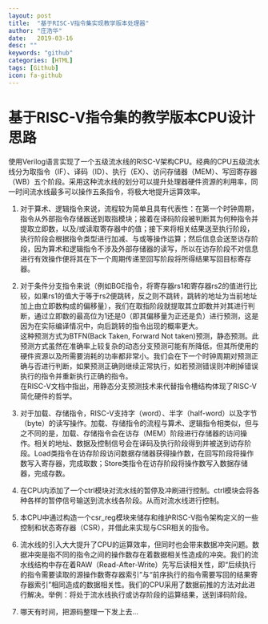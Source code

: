 ```yaml
---
layout: post
title:  "基于RISC-V指令集实现教学版本处理器"
author: "庄浩华"
date:   2019-03-16
desc: ""
keywords: "github"
categories: [HTML]
tags: [Github]
icon: fa-github
---
```


# 基于RISC-V指令集的教学版本CPU设计思路
使用Verilog语言实现了一个五级流水线的RISC-V架构CPU。经典的CPU五级流水线分为取指令（IF）、译码（ID）、执行（EX）、访问存储器（MEM）、写回寄存器（WB）五个阶段。采用这种流水线的划分可以提升处理器硬件资源的利用率，同一时间流水线最多可以操作五条指令，将极大地提升运算效率。<br>

1. 对于算术、逻辑指令来说，流程较为简单且具有代表性：在第一个时钟周期，指令从外部指令存储器送到取指模块；接着在译码阶段被判断其为何种指令并提取立即数，以及/或读取寄存器中的值；接下来将相关结果送至执行阶段，执行阶段会根据指令类型进行加减、与或等操作运算；然后信息会送至访存阶段，因为算术和逻辑指令不涉及外部存储器的读写，所以在访存阶段不对信息进行有效操作便将其在下一个周期传递至回写阶段将所得结果写回目标寄存器。

2. 对于条件分支指令来说（例如BGE指令，将寄存器rs1和寄存器rs2的值进行比较，如果rs1的值大于等于rs2便跳转，反之则不跳转，跳转的地址为当前地址加上由立即数构成的偏移量），我们在取指阶段就提取其立即数并对其进行判断，通过立即数的最高位为1还是0（即其偏移量为正还是负）进行预测，这是因为在实际编译情况中，向后跳转的指令出现的概率更大。<br>
这种预测方式为BTFN(Back Taken, Forward Not taken)预测，静态预测。此预测方式虽然在准确率上较复杂的动态分支预测可能有所降低，但其所使用的硬件资源以及所需要消耗的功率都非常小。我们会在下一个时钟周期对预测正确与否进行判断，如果预测正确则继续正常执行，如若预测错误则冲刷掉错误执行的指令并重新执行正确的指令。<br>
在RISC-V文档中指出，用静态分支预测技术来代替指令槽结构体现了RISC-V简化硬件的哲学。

3. 对于加载、存储指令，RISC-V支持字（word）、半字（half-word）以及字节（byte）的读写操作。加载、存储指令的流程与算术、逻辑指令相类似，但与之不同的是，加载、存储指令会在访存（MEM）阶段进行存储器的访问操作。相关的地址、数据及控制信号会在译码及执行阶段得到并被送到访存阶段。Load类指令在访存阶段访问数据存储器获得操作数，在回写阶段将操作数写入寄存器，完成取数；Store类指令在访存阶段将操作数写入数据存储器，完成存数。

4. 在CPU内添加了一个ctrl模块对流水线的暂停及冲刷进行控制。ctrl模块会将各种各样的暂停信号输送到流水线各阶段。从而对流水线进行控制。

5. 本CPU中通过构造一个csr_reg模块来储存和维护RISC-V指令架构定义的一些控制和状态寄存器（CSR），并借此来实现与CSR相关的指令。

6. 流水线的引入大大提升了CPU的运算效率，但同时也会带来数据冲突问题。数据冲突是指不同的指令之间的操作数存在着数据相关性造成的冲突。我们的流水线结构中存在着RAW（Read-After-Write）先写后读相关性，即“后续执行的指令需要读取的源操作数寄存器索引”与“前序执行的指令需要写回的结果寄存器索引”相同造成的数据相关性。我们的CPU采用了数据前推的方法对此进行解决。举例：将处于流水线执行或访存阶段的运算结果，送到译码阶段。

7. 哪天有时间，把源码整理一下发上去...